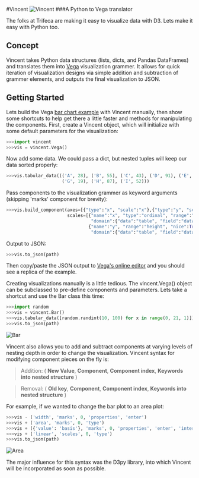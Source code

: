 #Vincent
![Vincent](http://farm9.staticflickr.com/8521/8644902478_0d1513db92_o.jpg)
###A Python to Vega translator

The folks at Trifeca are making it easy to visualize data with D3. Lets make it easy with Python too. 

Concept
-------
Vincent takes Python data structures (lists, dicts, and Pandas DataFrames) and translates them into [Vega](https://github.com/trifacta/vega) visualization grammer. It allows for quick iteration of visualization designs via simple addition and subtraction of grammer elements, and outputs the final visualization to JSON.

Getting Started
---------------

Lets build the Vega [bar chart example](https://github.com/trifacta/vega/wiki/Tutorial) with Vincent manually, then show some shortcuts to help get there a little faster and methods for manipulating the components. First, create a Vincent object, which will initialize with some default parameters for the visualization: 
```python
>>>import vincent
>>>vis = vincent.Vega()
```
Now add some data. We could pass a dict, but nested tuples will keep our data sorted properly: 
```python
>>>vis.tabular_data((('A', 28), ('B', 55), ('C', 43), ('D', 91), ('E', 81), ('F', 53),
                     ('G', 19), ('H', 87), ('I', 52)))
```
Pass components to the visualization grammer as keyword arguments (skipping 'marks' component for brevity): 
```python
>>>vis.build_component(axes=[{"type":"x", "scale":"x"},{"type":"y", "scale":"y"}],
                       scales=[{"name":"x", "type":"ordinal", "range":"width", 
                                "domain":{"data":"table", "field":"data.x"}},
                               {"name":"y", "range":"height", "nice":True, 
                                "domain":{"data":"table", "field":"data.y"}}])
```
Output to JSON:
```python
>>>vis.to_json(path)
```
Then copy/paste the JSON output to [Vega's online editor](http://trifacta.github.io/vega/editor/) and you should see a replica of the example. 

Creating visualizations manually is a little tedious. The vincent.Vega() object can be subclassed to pre-define components and parameters. Lets take a shortcut and use the Bar class this time:  
```python
>>>import random
>>>vis = vincent.Bar()
>>>vis.tabular_data([random.randint(10, 100) for x in range(0, 21, 1)])
>>>vis.to_json(path)
```
![Bar](http://farm9.staticflickr.com/8532/8645065132_3f96e1be49.jpg)

Vincent also allows you to add and subtract components at varying levels of nesting depth in order to change the visualization. Vincent syntax for modifying component pieces on the fly is:
> Addition: ( **New Value**, **Component**, **Component index**, **Keywords into nested structure** )

> Removal: ( **Old key**, **Component**, **Component index**, **Keywords into nested structure** ) 

For example, if we wanted to change the bar plot to an area plot: 
```python
>>>vis - ('width', 'marks', 0, 'properties', 'enter') 
>>>vis + ('area', 'marks', 0, 'type')
>>>vis + ({'value': 'basis'}, 'marks', 0, 'properties', 'enter', 'interpolate')
>>>vis + ('linear', 'scales', 0, 'type')
>>>vis.to_json(path)
```
![Area](http://farm9.staticflickr.com/8540/8645065128_d2cf65bdf9_o.jpg)

The major influence for this syntax was the D3py library, into which Vincent will be incorporated as soon as possible. 
